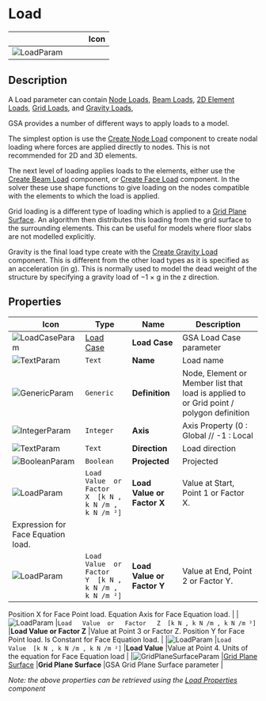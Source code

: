 # Load
<!--- This file has been auto-generated, do not change it manually! Edit the generator here: https://github.com/arup-group/GSA-Grasshopper/tree/main/DocsGeneration --->

|<img width="150"/> Icon |
| ----------- |
|![LoadParam](./images/LoadParam.png) |

## Description

A Load parameter can contain [Node Loads](/references/nodalloading-data.md), [Beam Loads](/references/beamloading-data.md), [2D Element Loads](/references/2delementloading-data.md), [Grid Loads](/references/gridloading-data.md), and [Gravity Loads](/references/hidr-data-gravity.md), 

GSA provides a number of different ways to apply loads to a model.

The simplest option is use the [Create Node Load](gsagh-create-node-load-component.md) component to create nodal loading where forces are applied directly to nodes. This is not recommended for 2D and 3D elements. 

The next level of loading applies loads to the elements, either use the [Create Beam Load](gsagh-create-beam-load-component.md) component, or [Create Face Load](gsagh-create-face-load-component.md) component. In the solver these use shape functions to give loading on the nodes compatible with the elements to which the load is applied. 

Grid loading is a different type of loading which is applied to a [Grid Plane Surface](gsagh-grid-plane-surface-parameter.md). An algorithm then distributes this loading from the grid surface to the surrounding elements. This can be useful for models where floor slabs are not modelled explicitly. 

Gravity is the final load type create with the [Create Gravity Load](gsagh-create-gravity-load-component.md) component. This is different from the other load types as it is specified as an acceleration (in g). This is normally used to model the dead weight of the structure by specifying a gravity load of −1 × g in the z direction.

## Properties

|<img width="20"/> Icon |<img width="200"/> Type |<img width="200"/> Name |<img width="1000"/> Description |
| ----------- | ----------- | ----------- | ----------- |
|![LoadCaseParam](./images/LoadCaseParam.png) |[Load Case](gsagh-load-case-parameter.md) |**Load Case** |GSA Load Case parameter |
|![TextParam](./images/TextParam.png) |`Text` |**Name** |Load name |
|![GenericParam](./images/GenericParam.png) |`Generic` |**Definition** |Node, Element or Member list that load is applied to or Grid point / polygon definition |
|![IntegerParam](./images/IntegerParam.png) |`Integer` |**Axis** |Axis Property (0 : Global // -1 : Local |
|![TextParam](./images/TextParam.png) |`Text` |**Direction** |Load direction |
|![BooleanParam](./images/BooleanParam.png) |`Boolean` |**Projected** |Projected |
|![LoadParam](./images/LoadParam.png) |`Load   Value  or   Factor   X  [k N , k N /m , k N /m ²]` |**Load Value or Factor X** |Value at Start, Point 1 or Factor X.
Expression for Face Equation load. |
|![LoadParam](./images/LoadParam.png) |`Load   Value  or   Factor   Y  [k N , k N /m , k N /m ²]` |**Load Value or Factor Y** |Value at End, Point 2 or Factor Y.
Position X for Face Point load.
Equation Axis for Face Equation load. |
|![LoadParam](./images/LoadParam.png) |`Load   Value  or   Factor   Z  [k N , k N /m , k N /m ²]` |**Load Value or Factor Z** |Value at Point 3 or Factor Z.
Position Y for Face Point load.
Is Constant for Face Equation load. |
|![LoadParam](./images/LoadParam.png) |`Load   Value  [k N , k N /m , k N /m ²]` |**Load Value** |Value at Point 4.
Units of the equation for Face Equation load |
|![GridPlaneSurfaceParam](./images/GridPlaneSurfaceParam.png) |[Grid Plane Surface](gsagh-grid-plane-surface-parameter.md) |**Grid Plane Surface** |GSA Grid Plane Surface parameter |

_Note: the above properties can be retrieved using the [Load Properties](gsagh-load-properties-component.md) component_
